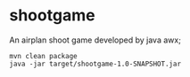 # shootgame

An airplan shoot game developed by java awx;
```
mvn clean package
java -jar target/shootgame-1.0-SNAPSHOT.jar
```
